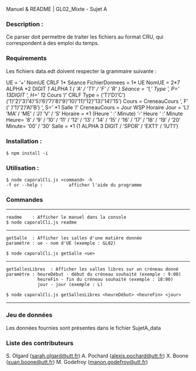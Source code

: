 Manuel & README | GL02_Mixte - Sujet A
### Description : 
Ce parser doit permettre de traiter les fichiers au format CRU, qui correspondent à des emploi du temps.

### Requirements
Les fichiers data.edt doivent respecter la grammaire suivante : 

UE = ‘+’ NomUE CRLF 1* Séance
FichierDonnees = 1* UE 
NomUE = 2*7 ALPHA *2 DIGIT *1 ALPHA *1 ( 'A' / 'T1' / 'F' / 'R' )
Séance = ‘1,’ Type ’, P=’ 1*3DIGIT ‘, H=’ 1*2 Cours ‘/’ CRLF 
Type = (‘T’/’D’/’C’) (‘1’/’2’/’3’/’4’/’5’/’6’/’7’/’8’/’9’/’10’/’11’/’12’/’13’/’14’/’15’)
Cours = CreneauCours ‘, F’ (‘ ’/‘1’/’2’/’A’/’B’) ‘, S=’ *1 Salle ‘/’ 
CreneauCours = Jour WSP Horaire 
Jour = ‘L’/ ’MA’ / ‘ME’ / ‘J’/ ‘V’ / ‘S’ 
Horaire = *1 (Heure ‘ :’ Minute) ‘-‘ Heure ‘ :’ Minute 
Heure= ‘8’ / ‘9’ / ‘10’ / ‘11’ / ‘12’ / ‘13’ / ‘14’ / ‘15’ / ‘16’ / ‘17’ / ‘18’ / ‘19’ / ‘20’ Minute= ‘00’ / ‘30’ 
Salle = *1 (1 ALPHA 3 DIGIT / ‘SPOR’ / ‘EXT1’ / ‘IUT1’) 


### Installation : 

    $ npm install -i

### Utilisation : 

    $ node caporalCli.js <command> -h
    -f or --help :          afficher l'aide du programme

### Commandes

-----------------------------------------------------------------------------
    readme    : Afficher le manuel dans la console
    $ node caporalCli.js readme
-----------------------------------------------------------------------------
    getSalle  : Afficher les salles d'une matière donnée
    paramètre : ue - nom d'UE (exemple : GL02)

    $ node caporalCli.js getSalle <ue>
-----------------------------------------------------------------------------
    getSallesLibres  : Afficher les salles libres sur un créneau donné
    paramètre : heureDébut - début du créneau souhaité (exemple : 9:00)
                heureFin - fin du créneau souhaité (exemple : 18:00)
                jour - jour (exemple : L)

    $ node caporalCli.js getSallesLibres <heureDébut> <heureFin> <jour>
-----------------------------------------------------------------------------

### Jeu de données
Les données fournies sont présentes dans le fichier SujetA_data

### Liste des contributeurs 
S. Olgard (sarah.olgard@utt.fr)
A. Pochard (alexis.pochard@utt.fr)
X. Boone (xuan.boone@utt.fr)
M. Godefroy (manon.godefroy@utt.fr)

